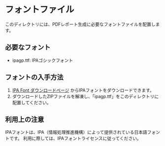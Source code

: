 # フォントファイル

このディレクトリには、PDFレポート生成に必要なフォントファイルを配置します。

## 必要なフォント

- ipagp.ttf: IPAゴシックフォント

## フォントの入手方法

1. [IPA Font ダウンロードページ](https://moji.or.jp/ipafont/ipafontdownload/) からIPAフォントをダウンロードできます。
2. ダウンロードしたZIPファイルを解凍し、「ipagp.ttf」をこのディレクトリに配置してください。

## 利用上の注意

IPAフォントは、IPA（情報処理推進機構）によって提供されている日本語フォントです。
利用に際しては、IPAフォントライセンスに従ってください。
